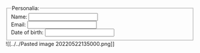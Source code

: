  <fieldset>
  <legend>Personalia:</legend>
  Name: <input type="text"><br>
  Email: <input type="text"><br>
  Date of birth: <input type="text">
 </fieldset>
 ![[../../Pasted image 20220522135000.png]]